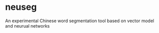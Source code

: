 neuseg
======

An experimental Chinese word segmentation tool based on vector model and neurual networks
